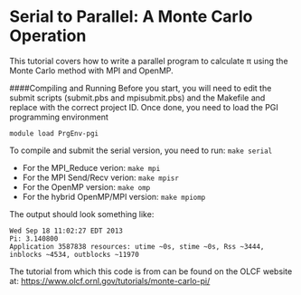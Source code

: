 Serial to Parallel: A Monte Carlo Operation
==================================

This tutorial covers how to write a parallel program to calculate π using the Monte Carlo method with MPI and OpenMP. 

####Compiling and Running
Before you start, you will need to edit the submit scripts (submit.pbs and mpisubmit.pbs) and the Makefile and replace <PROJID> with the correct project ID. Once done, you need to load the PGI programming environment

```
module load PrgEnv-pgi
```

To compile and submit the serial version, you need to run: ```make serial```

* For the MPI_Reduce verion: `make mpi`
* For the MPI Send/Recv verion: `make mpisr`
* For the OpenMP version: `make omp`
* For the hybrid OpenMP/MPI version: `make mpiomp`

The output should look something like:

```
Wed Sep 18 11:02:27 EDT 2013
Pi: 3.140800
Application 3587838 resources: utime ~0s, stime ~0s, Rss ~3444, inblocks ~4534, outblocks ~11970
```

The tutorial from which this code is from can be found on the OLCF website at: https://www.olcf.ornl.gov/tutorials/monte-carlo-pi/
